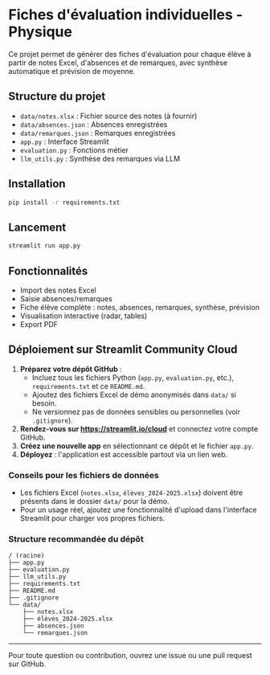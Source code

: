 # Fiches d'évaluation individuelles - Physique

Ce projet permet de générer des fiches d'évaluation pour chaque élève à partir de notes Excel, d'absences et de remarques, avec synthèse automatique et prévision de moyenne.

## Structure du projet

- `data/notes.xlsx` : Fichier source des notes (à fournir)
- `data/absences.json` : Absences enregistrées
- `data/remarques.json` : Remarques enregistrées
- `app.py` : Interface Streamlit
- `evaluation.py` : Fonctions métier
- `llm_utils.py` : Synthèse des remarques via LLM

## Installation

```sh
pip install -r requirements.txt
```

## Lancement

```sh
streamlit run app.py
```

## Fonctionnalités
- Import des notes Excel
- Saisie absences/remarques
- Fiche élève complète : notes, absences, remarques, synthèse, prévision
- Visualisation interactive (radar, tables)
- Export PDF

## Déploiement sur Streamlit Community Cloud

1. **Préparez votre dépôt GitHub** :
   - Incluez tous les fichiers Python (`app.py`, `evaluation.py`, etc.), `requirements.txt` et ce `README.md`.
   - Ajoutez des fichiers Excel de démo anonymisés dans `data/` si besoin.
   - Ne versionnez pas de données sensibles ou personnelles (voir `.gitignore`).
2. **Rendez-vous sur https://streamlit.io/cloud** et connectez votre compte GitHub.
3. **Créez une nouvelle app** en sélectionnant ce dépôt et le fichier `app.py`.
4. **Déployez** : l'application est accessible partout via un lien web.

### Conseils pour les fichiers de données
- Les fichiers Excel (`notes.xlsx`, `élèves_2024-2025.xlsx`) doivent être présents dans le dossier `data/` pour la démo.
- Pour un usage réel, ajoutez une fonctionnalité d'upload dans l'interface Streamlit pour charger vos propres fichiers.

### Structure recommandée du dépôt

```
/ (racine)
├── app.py
├── evaluation.py
├── llm_utils.py
├── requirements.txt
├── README.md
├── .gitignore
└── data/
    ├── notes.xlsx
    ├── élèves_2024-2025.xlsx
    ├── absences.json
    └── remarques.json
```

---

Pour toute question ou contribution, ouvrez une issue ou une pull request sur GitHub.
